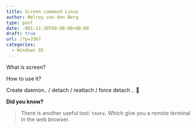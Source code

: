 ```yaml
---
title: Screen command Linux
author: Melroy van den Berg
type: post
date: -001-11-30T00:00:00+00:00
draft: true
url: /?p=3367
categories:
  - Windows OS
---
```


What is screen?

How to use it?

Create daemon.. / detach / reattach / force detach .. 🙂

**Did you know?**

> There is another useful tool: `tmate`. Which give you a remote terminal in the web browser.
